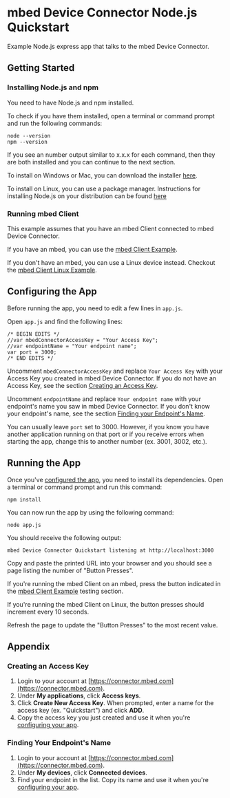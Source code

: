 # mbed Device Connector Node.js Quickstart

Example Node.js express app that talks to the mbed Device Connector.

## Getting Started

### Installing Node.js and npm

You need to have Node.js and npm installed.

To check if you have them installed, open a terminal or command prompt and run the following commands:

```
node --version
npm --version
```

If you see an number output similar to x.x.x for each command, then they are both installed and you can continue to the next section.

To install on Windows or Mac, you can download the installer [here](https://nodejs.org/en/download).

To install on Linux, you can use a package manager. Instructions for installing Node.js on your distribution can be found [here](https://nodejs.org/en/download/package-manager)

### Running mbed Client

This example assumes that you have an mbed Client connected to mbed Device Connector.

If you have an mbed, you can use the [mbed Client Example](https://github.com/ARMmbed/mbed-client-examples).

If you don't have an mbed, you can use a Linux device instead. Checkout the [mbed Client Linux Example](https://github.com/ARMmbed/mbed-client-linux-example).

## Configuring the App

Before running the app, you need to edit a few lines in `app.js`.

Open `app.js` and find the following lines:

```
/* BEGIN EDITS */
//var mbedConnectorAccessKey = "Your Access Key";
//var endpointName = "Your endpoint name";
var port = 3000;
/* END EDITS */
```

Uncomment `mbedConnectorAccessKey` and replace `Your Access Key` with your Access Key you created in mbed Device Connector. If you do not have an Access Key, see the section [Creating an Access Key](#creating-an-access-key).

Uncomment `endpointName` and replace `Your endpoint name` with your endpoint's name you saw in mbed Device Connector. If you don't know your endpoint's name, see the section [Finding your Endpoint's Name](#finding-your-endpoints-name).

You can usually leave `port` set to 3000. However, if you know you have another application running on that port or if you receive errors when starting the app, change this to another number (ex. 3001, 3002, etc.).

## Running the App

Once you've [configured the app](#configuring-the-app), you need to install its dependencies. Open a terminal or command prompt and run this command:
```
npm install
```

You can now run the app by using the following command:

```
node app.js
```

You should receive the following output:

```
mbed Device Connector Quickstart listening at http://localhost:3000
```

Copy and paste the printed URL into your browser and you should see a page listing the number of "Button Presses".

If you're running the mbed Client on an mbed, press the button indicated in the [mbed Client Example](https://github.com/ARMmbed/mbed-client-examples#testing) testing section.

If you're running the mbed Client on Linux, the button presses should increment every 10 seconds.

Refresh the page to update the "Button Presses" to the most recent value.

## Appendix

### Creating an Access Key

1. Login to your account at [https://connector.mbed.com](https://connector.mbed.com).
2. Under **My applications**, click **Access keys**.
3. Click **Create New Access Key**. When prompted, enter a name for the access key (ex. "Quickstart") and click **ADD**.
4. Copy the access key you just created and use it when you're [configuring your app](#configuring-the-app).

### Finding Your Endpoint's Name

1. Login to your account at [https://connector.mbed.com](https://connector.mbed.com).
2. Under **My devices**, click **Connected devices**.
3. Find your endpoint in the list. Copy its name and use it when you're [configuring your app](#configuring-the-app).
